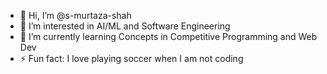 - 👋 Hi, I’m @s-murtaza-shah
- 👀 I’m interested in AI/ML and Software Engineering
- 🌱 I’m currently learning Concepts in Competitive Programming and Web Dev
- ⚡ Fun fact: I love playing soccer when I am not coding

<!---
s-murtaza-shah/s-murtaza-shah is a ✨ special ✨ repository because its `README.md` (this file) appears on your GitHub profile.
You can click the Preview link to take a look at your changes.
--->
